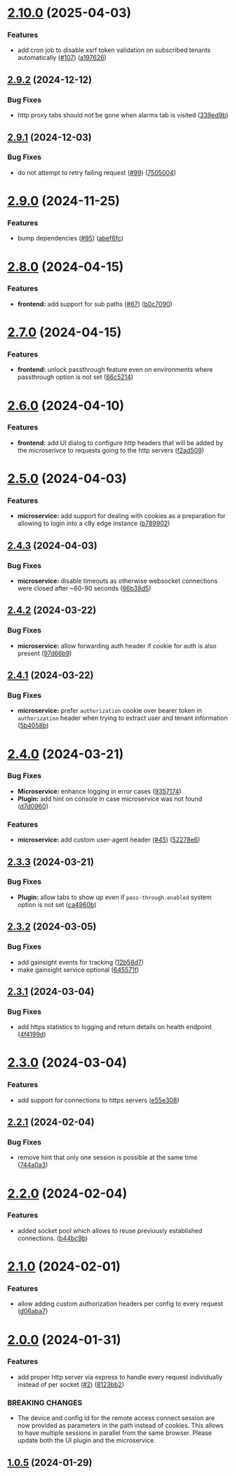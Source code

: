 # [2.10.0](https://github.com/Cumulocity-IoT/cumulocity-remote-access-cloud-http-proxy/compare/v2.9.2...v2.10.0) (2025-04-03)


### Features

* add cron job to disable xsrf token validation on subscribed tenants automatically ([#107](https://github.com/Cumulocity-IoT/cumulocity-remote-access-cloud-http-proxy/issues/107)) ([a197626](https://github.com/Cumulocity-IoT/cumulocity-remote-access-cloud-http-proxy/commit/a1976262a9ffbf3ff395cab0f6ecf9b277a75e37))

## [2.9.2](https://github.com/Cumulocity-IoT/cumulocity-remote-access-cloud-http-proxy/compare/v2.9.1...v2.9.2) (2024-12-12)


### Bug Fixes

* http proxy tabs should not be gone when alarms tab is visited ([339ed9b](https://github.com/Cumulocity-IoT/cumulocity-remote-access-cloud-http-proxy/commit/339ed9bc1a8645a2b78632cb81bbf703356b9c51))

## [2.9.1](https://github.com/Cumulocity-IoT/cumulocity-remote-access-cloud-http-proxy/compare/v2.9.0...v2.9.1) (2024-12-03)


### Bug Fixes

* do not attempt to retry failing request ([#99](https://github.com/Cumulocity-IoT/cumulocity-remote-access-cloud-http-proxy/issues/99)) ([7505004](https://github.com/Cumulocity-IoT/cumulocity-remote-access-cloud-http-proxy/commit/750500402bd573f7ce0e37d02b7449c336ae6ac4))

# [2.9.0](https://github.com/Cumulocity-IoT/cumulocity-remote-access-cloud-http-proxy/compare/v2.8.0...v2.9.0) (2024-11-25)


### Features

* bump dependencies ([#95](https://github.com/Cumulocity-IoT/cumulocity-remote-access-cloud-http-proxy/issues/95)) ([abef6fc](https://github.com/Cumulocity-IoT/cumulocity-remote-access-cloud-http-proxy/commit/abef6fcfe49e222c4debfa089d656f816b0d5176))

# [2.8.0](https://github.com/Cumulocity-IoT/cumulocity-remote-access-cloud-http-proxy/compare/v2.7.0...v2.8.0) (2024-04-15)


### Features

* **frontend:** add support for sub paths ([#67](https://github.com/Cumulocity-IoT/cumulocity-remote-access-cloud-http-proxy/issues/67)) ([b0c7090](https://github.com/Cumulocity-IoT/cumulocity-remote-access-cloud-http-proxy/commit/b0c70906a8a0f21b68bfe82fc583b990779c1d90))

# [2.7.0](https://github.com/Cumulocity-IoT/cumulocity-remote-access-cloud-http-proxy/compare/v2.6.0...v2.7.0) (2024-04-15)


### Features

* **frontend:** unlock passthrough feature even on environments where passthrough option is not set ([66c5214](https://github.com/Cumulocity-IoT/cumulocity-remote-access-cloud-http-proxy/commit/66c52147982fa1ff167794ea32a7c389a533ee61))

# [2.6.0](https://github.com/Cumulocity-IoT/cumulocity-remote-access-cloud-http-proxy/compare/v2.5.0...v2.6.0) (2024-04-10)


### Features

* **frontend:** add UI dialog to configure http headers that will be added by the microserivce to requests going to the http servers ([f2ad509](https://github.com/Cumulocity-IoT/cumulocity-remote-access-cloud-http-proxy/commit/f2ad509943f1129065aaafddd1eb7a925dbaf3d6))

# [2.5.0](https://github.com/Cumulocity-IoT/cumulocity-remote-access-cloud-http-proxy/compare/v2.4.3...v2.5.0) (2024-04-03)


### Features

* **microservice:** add support for dealing with cookies as a preparation for allowing to login into a c8y edge instance ([b789902](https://github.com/Cumulocity-IoT/cumulocity-remote-access-cloud-http-proxy/commit/b78990293859481ea00cd93e7c1c03fd15aa943b))

## [2.4.3](https://github.com/Cumulocity-IoT/cumulocity-remote-access-cloud-http-proxy/compare/v2.4.2...v2.4.3) (2024-04-03)


### Bug Fixes

* **microservice:** disable timeouts as otherwise websocket connections were closed after ~60-90 seconds ([66b38d5](https://github.com/Cumulocity-IoT/cumulocity-remote-access-cloud-http-proxy/commit/66b38d57ddb777549c5233fa566e8dba67cafd0b))

## [2.4.2](https://github.com/Cumulocity-IoT/cumulocity-remote-access-cloud-http-proxy/compare/v2.4.1...v2.4.2) (2024-03-22)


### Bug Fixes

* **microservice:** allow forwarding auth header if cookie for auth is also present ([97d66b9](https://github.com/Cumulocity-IoT/cumulocity-remote-access-cloud-http-proxy/commit/97d66b9766d8cd4314502757155b55782d867f9f))

## [2.4.1](https://github.com/Cumulocity-IoT/cumulocity-remote-access-cloud-http-proxy/compare/v2.4.0...v2.4.1) (2024-03-22)


### Bug Fixes

* **microservice:** prefer `authorization` cookie over bearer token in `authorization` header when trying to extract user and tenant information ([5b4058b](https://github.com/Cumulocity-IoT/cumulocity-remote-access-cloud-http-proxy/commit/5b4058bda3b4bc186118f09e99d58d9ed5496bde))

# [2.4.0](https://github.com/Cumulocity-IoT/cumulocity-remote-access-cloud-http-proxy/compare/v2.3.3...v2.4.0) (2024-03-21)


### Bug Fixes

* **Microservice:** enhance logging in error cases ([9357174](https://github.com/Cumulocity-IoT/cumulocity-remote-access-cloud-http-proxy/commit/93571749c1c4dfc0b0c49f1371a43ab576bea65a))
* **Plugin:** add hint on console in case microservice was not found ([d7d0960](https://github.com/Cumulocity-IoT/cumulocity-remote-access-cloud-http-proxy/commit/d7d0960d3f8df7a62d55725ce84d2a2c0849f91c))


### Features

* **microservice:** add custom user-agent header ([#45](https://github.com/Cumulocity-IoT/cumulocity-remote-access-cloud-http-proxy/issues/45)) ([52278e6](https://github.com/Cumulocity-IoT/cumulocity-remote-access-cloud-http-proxy/commit/52278e63f813af1d776c43e0a99feb528f3f654d))

## [2.3.3](https://github.com/Cumulocity-IoT/cumulocity-remote-access-cloud-http-proxy/compare/v2.3.2...v2.3.3) (2024-03-21)


### Bug Fixes

* **Plugin:** allow tabs to show up even if `pass-through.enabled` system option is not set ([ca4960b](https://github.com/Cumulocity-IoT/cumulocity-remote-access-cloud-http-proxy/commit/ca4960b029d0af30adb9df1ab6dd9bb3c4842f46))

## [2.3.2](https://github.com/Cumulocity-IoT/cumulocity-remote-access-cloud-http-proxy/compare/v2.3.1...v2.3.2) (2024-03-05)


### Bug Fixes

* add gainsight events for tracking ([12b58d7](https://github.com/Cumulocity-IoT/cumulocity-remote-access-cloud-http-proxy/commit/12b58d7b01899f9bcfb350044618fcf9dff5a893))
* make gainsight service optional ([645571f](https://github.com/Cumulocity-IoT/cumulocity-remote-access-cloud-http-proxy/commit/645571f14c21321bf404699b5f7bee2228f10cb0))

## [2.3.1](https://github.com/Cumulocity-IoT/cumulocity-remote-access-cloud-http-proxy/compare/v2.3.0...v2.3.1) (2024-03-04)


### Bug Fixes

* add https statistics to logging and return details on health endpoint ([4f4199d](https://github.com/Cumulocity-IoT/cumulocity-remote-access-cloud-http-proxy/commit/4f4199dd70bc01c0920c48b142a126479ca8018d))

# [2.3.0](https://github.com/Cumulocity-IoT/cumulocity-remote-access-cloud-http-proxy/compare/v2.2.1...v2.3.0) (2024-03-04)


### Features

* add support for connections to https servers ([e55e308](https://github.com/Cumulocity-IoT/cumulocity-remote-access-cloud-http-proxy/commit/e55e3081be42711c1551c0b5777e4752aa1b7f57))

## [2.2.1](https://github.com/Cumulocity-IoT/cumulocity-remote-access-cloud-http-proxy/compare/v2.2.0...v2.2.1) (2024-02-04)


### Bug Fixes

* remove hint that only one session is possible at the same time ([744a0a3](https://github.com/Cumulocity-IoT/cumulocity-remote-access-cloud-http-proxy/commit/744a0a394d55064cf027e513f96e3f809cf8b18d))

# [2.2.0](https://github.com/Cumulocity-IoT/cumulocity-remote-access-cloud-http-proxy/compare/v2.1.0...v2.2.0) (2024-02-04)


### Features

* added socket pool which allows to reuse previously established connections. ([b44bc9b](https://github.com/Cumulocity-IoT/cumulocity-remote-access-cloud-http-proxy/commit/b44bc9b2c924a07759783e2dabf6d6f95f45c975))

# [2.1.0](https://github.com/Cumulocity-IoT/cumulocity-remote-access-cloud-http-proxy/compare/v2.0.0...v2.1.0) (2024-02-01)


### Features

* allow adding custom authorization headers per config to every request ([d06aba7](https://github.com/Cumulocity-IoT/cumulocity-remote-access-cloud-http-proxy/commit/d06aba7ea6fb643b4eb8f54c7eaa0ec1e8d3e9db))

# [2.0.0](https://github.com/Cumulocity-IoT/cumulocity-remote-access-cloud-http-proxy/compare/v1.0.5...v2.0.0) (2024-01-31)


### Features

* add proper http server via express to handle every request individually instead of per socket ([#2](https://github.com/Cumulocity-IoT/cumulocity-remote-access-cloud-http-proxy/issues/2)) ([8123bb2](https://github.com/Cumulocity-IoT/cumulocity-remote-access-cloud-http-proxy/commit/8123bb2591941ae06cf691d3afe4a21da757d6b8))


### BREAKING CHANGES

* The device and config id for the remote access connect session are now provided as parameters in the path instead of cookies. This allows to have multiple sessions in parallel from the same browser. Please update both the UI plugin and the microservice.

## [1.0.5](https://github.com/Cumulocity-IoT/cumulocity-remote-access-cloud-http-proxy/compare/v1.0.4...v1.0.5) (2024-01-29)
